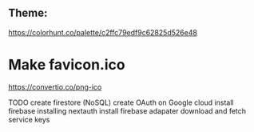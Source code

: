 ## Theme: 
https://colorhunt.co/palette/c2ffc79edf9c62825d526e48

# Make favicon.ico
https://convertio.co/png-ico

TODO
create firestore (NoSQL)
create OAuth on Google cloud
install firebase
installing nextauth
install firebase adapater
download and fetch service keys
